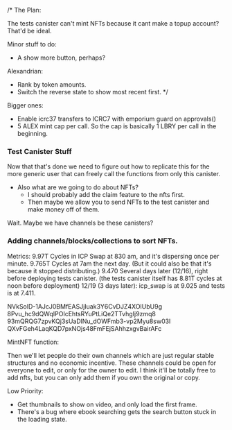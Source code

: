 /*
The Plan:


The tests canister can't mint NFTs because it cant make a topup account? That'd be ideal.




Minor stuff to do:



- A show more button, perhaps?



Alexandrian: 
- Rank by token amounts.
- Switch the reverse state to show most recent first.
*/


Bigger ones: 
- Enable icrc37 transfers to ICRC7 with emporium guard on approvals()
- 5 ALEX mint cap per call. So the cap is basically 1 LBRY per call in the beginning.






### Test Canister Stuff

Now that that's done we need to figure out how to replicate this for the more generic user that can freely call the functions from only this canister.
- Also what are we going to do about NFTs?
  - I should probably add the claim feature to the nfts first.
  - Then maybe we allow you to send NFTs to the test canister and make money off of them.

Wait. Maybe we have channels be these canisters?









### Adding channels/blocks/collections to sort NFTs.

Metrics: 
9.97T Cycles in ICP Swap at 830 am, and it's dispersing once per minute.
9.765T Cycles at 7am the next day. (But it could also be that it's because it stopped distributing.)
9.470 Several days later (12/16), right before deploying tests canister. (the tests canister itself has 8.81T cycles at noon before deployment)
12/19 (3 days later): icp_swap is at 9.025 and tests is at 7.411.



NVkSolD-1AJcJ0BMfEASJjIuak3Y6CvDJZ4XOIUbU9g
8Pvu_hc9dQWqIPOIcEhtsRYuPtLiQe2TTvhgIj9zmq8
93mQRQG7zpvKQj3sUaDlNu_dOWFmb3-vp2Myu8sw03I
QXvFGeh4LaqKQD7pxNOjs48FmFEjSAhhzxgvBairAFc

MintNFT function:


Then we'll let people do their own channels which are just regular stable structures and no economic incentive. 
These channels could be open for everyone to edit, or only for the owner to edit.
I think it'll be totally free to add nfts, but you can only add them if you own the original or copy.








Low Priority: 

- Get thumbnails to show on video, and only load the first frame.
- There's a bug where ebook searching gets the search button stuck in the loading state.

